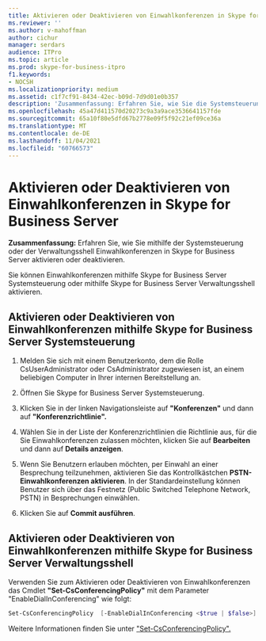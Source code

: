 ```yaml
---
title: Aktivieren oder Deaktivieren von Einwahlkonferenzen in Skype for Business Server
ms.reviewer: ''
ms.author: v-mahoffman
author: cichur
manager: serdars
audience: ITPro
ms.topic: article
ms.prod: skype-for-business-itpro
f1.keywords:
- NOCSH
ms.localizationpriority: medium
ms.assetid: c1f7cf91-8434-42ec-b09d-7d9d01e0b357
description: 'Zusammenfassung: Erfahren Sie, wie Sie die Systemsteuerung oder Verwaltungsshell verwenden, um Einwahlkonferenzen in Skype for Business Server zu aktivieren oder zu deaktivieren.'
ms.openlocfilehash: 45a47d411570d20273c9a3a9ace3536641157fde
ms.sourcegitcommit: 65a10f80e5dfd67b2778e09f5f92c21ef09ce36a
ms.translationtype: MT
ms.contentlocale: de-DE
ms.lasthandoff: 11/04/2021
ms.locfileid: "60766573"
---
```

# <a name="enable-or-disable-dial-in-conferencing-in-skype-for-business-server"></a>Aktivieren oder Deaktivieren von Einwahlkonferenzen in Skype for Business Server
 
**Zusammenfassung:** Erfahren Sie, wie Sie mithilfe der Systemsteuerung oder der Verwaltungsshell Einwahlkonferenzen in Skype for Business Server aktivieren oder deaktivieren.
  
Sie können Einwahlkonferenzen mithilfe Skype for Business Server Systemsteuerung oder mithilfe Skype for Business Server Verwaltungsshell aktivieren.
  
## <a name="enable-or-disable-dial-in-conferencing-by-using-skype-for-business-server-control-panel"></a>Aktivieren oder Deaktivieren von Einwahlkonferenzen mithilfe Skype for Business Server Systemsteuerung

1. Melden Sie sich mit einem Benutzerkonto, dem die Rolle CsUserAdministrator oder CsAdministrator zugewiesen ist, an einem beliebigen Computer in Ihrer internen Bereitstellung an.
    
2.  Öffnen Sie Skype for Business Server Systemsteuerung.
    
3. Klicken Sie in der linken Navigationsleiste auf **"Konferenzen"** und dann auf **"Konferenzrichtlinie".**
    
4. Wählen Sie in der Liste der Konferenzrichtlinien die Richtlinie aus, für die Sie Einwahlkonferenzen zulassen möchten, klicken Sie auf **Bearbeiten** und dann auf **Details anzeigen**. 
    
5. Wenn Sie Benutzern erlauben möchten, per Einwahl an einer Besprechung teilzunehmen, aktivieren Sie das Kontrollkästchen **PSTN-Einwahlkonferenzen aktivieren**. In der Standardeinstellung können Benutzer sich über das Festnetz (Public Switched Telephone Network, PSTN) in Besprechungen einwählen.
    
6. Klicken Sie auf **Commit ausführen**. 
    
## <a name="enable-or-disable-dial-in-conferencing-by-using-skype-for-business-server-management-shell"></a>Aktivieren oder Deaktivieren von Einwahlkonferenzen mithilfe Skype for Business Server Verwaltungsshell

Verwenden Sie zum Aktivieren oder Deaktivieren von Einwahlkonferenzen das Cmdlet **"Set-CsConferencingPolicy"** mit dem Parameter "EnableDialInConferencing" wie folgt:
  
```PowerShell
Set-CsConferencingPolicy  [-EnableDialInConferencing <$true | $false>] 
```

Weitere Informationen finden Sie unter ["Set-CsConferencingPolicy".](/powershell/module/skype/set-csconferencingpolicy?view=skype-ps)
